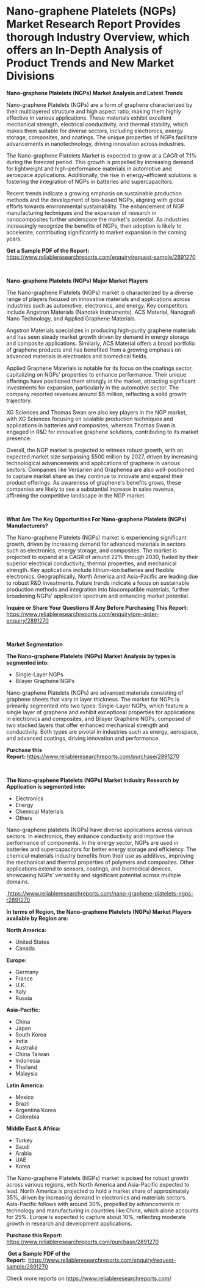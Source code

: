 <p><h1>Nano-graphene Platelets (NGPs) Market Research Report Provides thorough Industry Overview, which offers an In-Depth Analysis of Product Trends and New Market Divisions</h1></p><p><strong>Nano-graphene Platelets (NGPs) Market Analysis and Latest Trends</strong></p>
<p><p>Nano-graphene Platelets (NGPs) are a form of graphene characterized by their multilayered structure and high aspect ratio, making them highly effective in various applications. These materials exhibit excellent mechanical strength, electrical conductivity, and thermal stability, which makes them suitable for diverse sectors, including electronics, energy storage, composites, and coatings. The unique properties of NGPs facilitate advancements in nanotechnology, driving innovation across industries.</p><p>The Nano-graphene Platelets Market is expected to grow at a CAGR of 7.1% during the forecast period. This growth is propelled by increasing demand for lightweight and high-performance materials in automotive and aerospace applications. Additionally, the rise in energy-efficient solutions is fostering the integration of NGPs in batteries and supercapacitors. </p><p>Recent trends indicate a growing emphasis on sustainable production methods and the development of bio-based NGPs, aligning with global efforts towards environmental sustainability. The enhancement of NGP manufacturing techniques and the expansion of research in nanocomposites further underscore the market's potential. As industries increasingly recognize the benefits of NGPs, their adoption is likely to accelerate, contributing significantly to market expansion in the coming years.</p></p>
<p><strong>Get a Sample PDF of the Report:&nbsp;</strong> <a href="https://www.reliableresearchreports.com/enquiry/request-sample/2891270?utm_campaign=3034&utm_medium=2&utm_source=Github&utm_content=ia&utm_term=14032025&utm_id=nano-graphene-platelets-ngps">https://www.reliableresearchreports.com/enquiry/request-sample/2891270</a></p>
<p>&nbsp;</p>
<p><strong>Nano-graphene Platelets (NGPs) Major Market Players</strong></p>
<p><p>The Nano-graphene Platelets (NGPs) market is characterized by a diverse range of players focused on innovative materials and applications across industries such as automotive, electronics, and energy. Key competitors include Angstron Materials (Nanotek Instruments), ACS Material, Nanografi Nano Technology, and Applied Graphene Materials.</p><p>Angstron Materials specializes in producing high-purity graphene materials and has seen steady market growth driven by demand in energy storage and composite applications. Similarly, ACS Material offers a broad portfolio of graphene products and has benefited from a growing emphasis on advanced materials in electronics and biomedical fields.</p><p>Applied Graphene Materials is notable for its focus on the coatings sector, capitalizing on NGPs' properties to enhance performance. Their unique offerings have positioned them strongly in the market, attracting significant investments for expansion, particularly in the automotive sector. The company reported revenues around $5 million, reflecting a solid growth trajectory.</p><p>XG Sciences and Thomas Swan are also key players in the NGP market, with XG Sciences focusing on scalable production techniques and applications in batteries and composites, whereas Thomas Swan is engaged in R&D for innovative graphene solutions, contributing to its market presence.</p><p>Overall, the NGP market is projected to witness robust growth, with an expected market size surpassing $500 million by 2027, driven by increasing technological advancements and applications of graphene in various sectors. Companies like Versarien and Graphenea are also well-positioned to capture market share as they continue to innovate and expand their product offerings. As awareness of graphene's benefits grows, these companies are likely to see a substantial increase in sales revenue, affirming the competitive landscape in the NGP market.</p></p>
<p>&nbsp;</p>
<p><strong>What Are The Key Opportunities For Nano-graphene Platelets (NGPs) Manufacturers?</strong></p>
<p><p>The Nano-graphene Platelets (NGPs) market is experiencing significant growth, driven by increasing demand for advanced materials in sectors such as electronics, energy storage, and composites. The market is projected to expand at a CAGR of around 22% through 2030, fueled by their superior electrical conductivity, thermal properties, and mechanical strength. Key applications include lithium-ion batteries and flexible electronics. Geographically, North America and Asia-Pacific are leading due to robust R&D investments. Future trends indicate a focus on sustainable production methods and integration into biocompatible materials, further broadening NGPs' application spectrum and enhancing market potential.</p></p>
<p><strong>Inquire or Share Your Questions If Any Before Purchasing This Report:</strong> <a href="https://www.reliableresearchreports.com/enquiry/pre-order-enquiry/2891270?utm_campaign=3034&utm_medium=2&utm_source=Github&utm_content=ia&utm_term=14032025&utm_id=nano-graphene-platelets-ngps">https://www.reliableresearchreports.com/enquiry/pre-order-enquiry/2891270</a></p>
<p>&nbsp;</p>
<p><strong>Market Segmentation</strong></p>
<p><strong>The Nano-graphene Platelets (NGPs) Market Analysis by types is segmented into:</strong></p>
<p><ul><li>Single-Layer NGPs</li><li>Bilayer Graphene NGPs</li></ul></p>
<p><p>Nano-graphene Platelets (NGPs) are advanced materials consisting of graphene sheets that vary in layer thickness. The market for NGPs is primarily segmented into two types: Single-Layer NGPs, which feature a single layer of graphene and exhibit exceptional properties for applications in electronics and composites, and Bilayer Graphene NGPs, composed of two stacked layers that offer enhanced mechanical strength and conductivity. Both types are pivotal in industries such as energy, aerospace, and advanced coatings, driving innovation and performance.</p></p>
<p><strong>Purchase this Report:&nbsp;</strong><a href="https://www.reliableresearchreports.com/purchase/2891270?utm_campaign=3034&utm_medium=2&utm_source=Github&utm_content=ia&utm_term=14032025&utm_id=nano-graphene-platelets-ngps">https://www.reliableresearchreports.com/purchase/2891270</a></p>
<p>&nbsp;</p>
<p><strong>The Nano-graphene Platelets (NGPs) Market Industry Research by Application is segmented into:</strong></p>
<p><ul><li>Electronics</li><li>Energy</li><li>Chemical Materials</li><li>Others</li></ul></p>
<p><p>Nano-graphene platelets (NGPs) have diverse applications across various sectors. In electronics, they enhance conductivity and improve the performance of components. In the energy sector, NGPs are used in batteries and supercapacitors for better energy storage and efficiency. The chemical materials industry benefits from their use as additives, improving the mechanical and thermal properties of polymers and composites. Other applications extend to sensors, coatings, and biomedical devices, showcasing NGPs' versatility and significant potential across multiple domains.</p></p>
<p><a href="https://www.reliableresearchreports.com/nano-graphene-platelets-ngps-r2891270?utm_campaign=3034&utm_medium=2&utm_source=Github&utm_content=ia&utm_term=14032025&utm_id=nano-graphene-platelets-ngps">&nbsp;https://www.reliableresearchreports.com/nano-graphene-platelets-ngps-r2891270</a></p>
<p><strong>In terms of Region, the Nano-graphene Platelets (NGPs) Market Players available by Region are:</strong></p>
<p>
    <p> <strong> North America: </strong>
        <ul>
            <li>United States</li>
            <li>Canada</li>
        </ul>
        </p> 
    <p> <strong> Europe: </strong>
        <ul>
            <li>Germany</li>
            <li>France</li>
            <li>U.K.</li>
            <li>Italy</li>
            <li>Russia</li>
        </ul>
        </p> 
    <p> <strong> Asia-Pacific: </strong>
        <ul>
            <li>China</li>
            <li>Japan</li>
            <li>South Korea</li>
            <li>India</li>
            <li>Australia</li>
            <li>China Taiwan</li>
            <li>Indonesia</li>
            <li>Thailand</li>
            <li>Malaysia</li>
        </ul>
        </p> 
    <p> <strong> Latin America: </strong>
        <ul>
            <li>Mexico</li>
            <li>Brazil</li>
            <li>Argentina Korea</li>
            <li>Colombia</li>
        </ul>
        </p> 
    <p> <strong> Middle East & Africa: </strong>
        <ul>
            <li>Turkey</li>
            <li>Saudi</li>
            <li>Arabia</li>
            <li>UAE</li>
            <li>Korea</li>
        </ul>
    </p>
    </p>
<p><p>The Nano-graphene Platelets (NGPs) market is poised for robust growth across various regions, with North America and Asia-Pacific expected to lead. North America is projected to hold a market share of approximately 35%, driven by increasing demand in electronics and materials sectors. Asia-Pacific follows with around 30%, propelled by advancements in technology and manufacturing in countries like China, which alone accounts for 25%. Europe is expected to capture about 10%, reflecting moderate growth in research and development applications.</p></p>
<p><strong>Purchase this Report: </strong><a href="https://www.reliableresearchreports.com/purchase/2891270?utm_campaign=3034&utm_medium=2&utm_source=Github&utm_content=ia&utm_term=14032025&utm_id=nano-graphene-platelets-ngps">https://www.reliableresearchreports.com/purchase/2891270</a></p>
<p>&nbsp;<strong>Get a Sample PDF of the Report:&nbsp;&nbsp;</strong><a href="https://www.reliableresearchreports.com/enquiry/request-sample/2891270?utm_campaign=3034&utm_medium=2&utm_source=Github&utm_content=ia&utm_term=14032025&utm_id=nano-graphene-platelets-ngps">https://www.reliableresearchreports.com/enquiry/request-sample/2891270</a></p>
<p><strong></strong></p>
<p>Check more reports on <a href="https://www.reliableresearchreports.com/?utm_campaign=3034&utm_medium=2&utm_source=Github&utm_content=ia&utm_term=14032025&utm_id=nano-graphene-platelets-ngps">https://www.reliableresearchreports.com/</a></p>